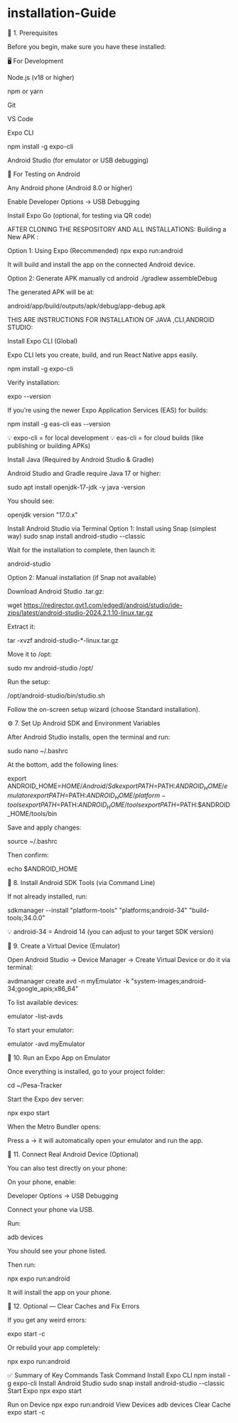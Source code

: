 # installation-Guide
🧩 1. Prerequisites

Before you begin, make sure you have these installed:

🖥️ For Development

Node.js
 (v18 or higher)

npm
 or yarn

Git

VS Code

Expo CLI

npm install -g expo-cli


Android Studio
 (for emulator or USB debugging)

📱 For Testing on Android

Any Android phone (Android 8.0 or higher)

Enable Developer Options → USB Debugging

Install Expo Go (optional, for testing via QR code)

AFTER CLONING THE RESPOSITORY AND ALL INSTALLATIONS:
Building a New APK
:

Option 1: Using Expo (Recommended)
npx expo run:android


It will build and install the app on the connected Android device.

Option 2: Generate APK manually
cd android
./gradlew assembleDebug


The generated APK will be at:

android/app/build/outputs/apk/debug/app-debug.apk




THIS ARE INSTRUCTIONS FOR INSTALLATION OF JAVA ,CLI,ANDROID STUDIO:

Install Expo CLI (Global)

Expo CLI lets you create, build, and run React Native apps easily.

npm install -g expo-cli


Verify installation:

expo --version


If you’re using the newer Expo Application Services (EAS) for builds:

npm install -g eas-cli
eas --version


💡 expo-cli = for local development
💡 eas-cli = for cloud builds (like publishing or building APKs)

Install Java (Required by Android Studio & Gradle)

Android Studio and Gradle require Java 17 or higher:

sudo apt install openjdk-17-jdk -y
java -version


You should see:

openjdk version "17.0.x"

Install Android Studio via Terminal
Option 1: Install using Snap (simplest way)
sudo snap install android-studio --classic


Wait for the installation to complete, then launch it:

android-studio

Option 2: Manual installation (if Snap not available)

Download Android Studio .tar.gz:

wget https://redirector.gvt1.com/edgedl/android/studio/ide-zips/latest/android-studio-2024.2.1.10-linux.tar.gz


Extract it:

tar -xvzf android-studio-*-linux.tar.gz


Move it to /opt:

sudo mv android-studio /opt/


Run the setup:

/opt/android-studio/bin/studio.sh


Follow the on-screen setup wizard (choose Standard installation).

⚙️ 7. Set Up Android SDK and Environment Variables

After Android Studio installs, open the terminal and run:

sudo nano ~/.bashrc


At the bottom, add the following lines:

export ANDROID_HOME=$HOME/Android/Sdk
export PATH=$PATH:$ANDROID_HOME/emulator
export PATH=$PATH:$ANDROID_HOME/platform-tools
export PATH=$PATH:$ANDROID_HOME/tools
export PATH=$PATH:$ANDROID_HOME/tools/bin


Save and apply changes:

source ~/.bashrc


Then confirm:

echo $ANDROID_HOME

🧩 8. Install Android SDK Tools (via Command Line)

If not already installed, run:

sdkmanager --install "platform-tools" "platforms;android-34" "build-tools;34.0.0"


💡 android-34 = Android 14 (you can adjust to your target SDK version)

🧪 9. Create a Virtual Device (Emulator)

Open Android Studio → Device Manager → Create Virtual Device
or do it via terminal:

avdmanager create avd -n myEmulator -k "system-images;android-34;google_apis;x86_64"


To list available devices:

emulator -list-avds


To start your emulator:

emulator -avd myEmulator

📲 10. Run an Expo App on Emulator

Once everything is installed, go to your project folder:

cd ~/Pesa-Tracker


Start the Expo dev server:

npx expo start


When the Metro Bundler opens:

Press a → it will automatically open your emulator and run the app.

🔗 11. Connect Real Android Device (Optional)

You can also test directly on your phone:

On your phone, enable:

Developer Options → USB Debugging

Connect your phone via USB.

Run:

adb devices


You should see your phone listed.

Then run:

npx expo run:android


It will install the app on your phone.

🧼 12. Optional — Clear Caches and Fix Errors

If you get any weird errors:

expo start -c


Or rebuild your app completely:

npx expo run:android

✅ Summary of Key Commands
Task	Command
Install Expo CLI   	npm install -g expo-cli
Install Android Studio   	sudo snap install android-studio --classic
Start Expo   	npx expo start

Run on Device  	npx expo run:android
View Devices	 adb devices
Clear Cache 	expo start -c

